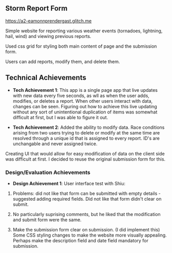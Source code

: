 ## Storm Report Form

https://a2-eamonnprendergast.glitch.me

Simple website for reporting various weather events (tornadoes, lightning, hail, wind) and viewing previous reports.

Used css grid for styling both main content of page and the submission form.

Users can add reports, modify them, and delete them.

## Technical Achievements
- **Tech Achievement 1**: This app is a single page app that live updates with new data every five seconds, as wll as when the user adds, modifies, or deletes a report. When other users interact with data, changes can be seen. Figuring out how to achieve this live updating without any sort of unintentional duplication of items was somewhat difficult at first, but I was able to figure it out.

- **Tech Achievement 2**: Added the ability to modify data. Race conditions arising from two users trying to delete or modify at the same time are resolved through a unique id that is assigned to every report. ID's are unchangable and never assigned twice.

Creating UI that would allow for easy modification of data on the client side was difficult at first. I decided to reuse the original submission form for this.

### Design/Evaluation Achievements
- **Design Achievement 1**: User interface test with Shiu:

1. Problems: did not like that form can be submitted with empty details - suggested adding required fields. Did not like that form didn't clear on submit.

2. No particularly suprising comments, but he liked that the modification and submit form were the same.

3. Make the submission form clear on submission. (I did implement this) Some CSS styling changes to make the website more visually appealing. Perhaps make the description field and date field mandatory for submission.
